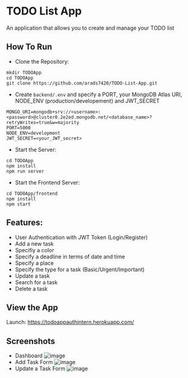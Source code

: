 # TODO List App
An application that allows you to create and manage your TODO list

## How To Run
- Clone the Repository:
```
mkdir TODOApp
cd TODOApp
git clone https://github.com/arads7420/TODO-List-App.git
```
- Create `backend/.env` and specify a PORT, your MongoDB Atlas URI, NODE_ENV (production/developement) and JWT_SECRET
```
MONGO_URI=mongodb+srv://<username>:<password>@cluster0.2e2ed.mongodb.net/<database_name>?retryWrites=true&w=majority
PORT=5000
NODE_ENV=development
JWT_SECRET=<your_JWT_secret>
```

- Start the Server:
```
cd TODOApp
npm install
npm run server
```

- Start the Frontend Server:
```
cd TODOApp/frontend
npm install
npm start
```
## Features:
- User Authentication with JWT Token (Login/Register)
- Add a new task
- Specifiy a color
- Specify a deadline in terms of date and time
- Specify a place
- Specify the type for a task (Basic/Urgent/Important)
- Update a task
- Search for a task 
- Delete a task

## View the App

Launch: https://todoappauthintern.herokuapp.com/

## Screenshots
- Dashboard
![image](https://user-images.githubusercontent.com/55148309/177177080-a7536251-7291-4307-9070-00a6bfa7e8ba.png)
- Add Task Form
![image](https://user-images.githubusercontent.com/55148309/177177225-82c68d36-6799-4c36-af38-b3343f7323cd.png)
- Update a Task Form
![image](https://user-images.githubusercontent.com/55148309/177177293-dab203d2-48e7-40fb-a6be-18fa0d4f8c8a.png)



